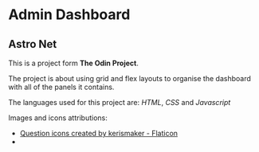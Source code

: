 # Admin Dashboard

## Astro Net

This is a project form **The Odin Project**. 

The project is about using grid and flex layouts to organise the dashboard with all of the panels it contains.

The languages used for this project are: *HTML*, *CSS* and *Javascript*

Images and icons attributions:

- <a href="https://www.flaticon.com/free-icons/question" title="question icons">Question icons created by kerismaker - Flaticon</a>
- 
